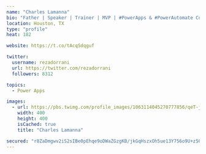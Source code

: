 ```yaml
---
name: "Charles Lamanna"
bio: "Father | Speaker | Trainer | MVP | #PowerApps & #PowerAutomate Community Super User | YouTuber Right-pointing triangle http://youtube.com/c/rezadorrani | Learn - Share - Clockwise rightwards and leftwards open circle arrows"
location: Houston, TX
type: "profile"
heat: 182

website: https://t.co/tAcqSdqguf

twitter:
  username: rezadorrani
  url: https://twitter.com/rezadorrani
  followers: 8312

topics:
  - Power Apps

images:
  - url: https://pbs.twimg.com/profile_images/1063114045270777856/qeT-jpWr_400x400.jpg
    width: 400
    height: 400
    isCached: true
    title: "Charles Lamanna"

secured: "r8ZaDmgwv2iS2sIBe0pEhqe9oDWaZGzgKB/jkGqHszxOh5ue13Y756o9U+z5OaKbCUzDaPibM1iEqG3IxCLxacl1jiPWxBR2B9DIcAGepe+wszi6B0v3KHWV2mOioa64/gaChSTvIbIED+O67RuTzQyEAH5fCvtM6wXGkRu7wMAv2syLZaCdvjMqIprm/2iQLGPZf7E5ZOlmS7CLiSTmAO9Vv/WuHx82zEfqf8EAy0guBKozFTAzzCPjrtIQGYj+YX2a2vpwqBnxFxAiX27ivS8PnCbXiiJZ5UmeQfCadajPO9RWuCwPHN5MZjlNVuTVOPdmpqdmmGR5msZhe/sccn+90+hmBSKvOv0aQkTIrYkvRXUYnZ+uDXM1T58kIRyZGRykIHbWTKebV4yS8TFi6E7q4W4pR6JMqY1F7EO0Z2s=;dDovOaSAzIByzXExwJVslA=="
---
```


